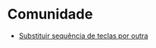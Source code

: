 # Comunidade

- [Substituir sequência de teclas por outra](./SUBSTITUIR_SEQUENCIA_DE_TECLAS_POR_OUTRA.md)
